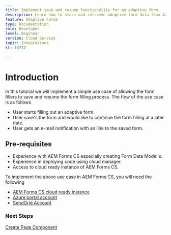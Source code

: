 ```yaml
---
title: Implement save and resume functionality for an adaptive form
description: Learn how to store and retrieve adaptive form data from Azure storage account.
feature: Adaptive Forms
type: Documentation
role: Developer
level: Beginner
version: Cloud Service
topic: Integrations
kt: 13717

---
```

# Introduction

In this tutorial we will implement a simple use case of allowing the form fillers to save and resume the form filling process. The flow of the use case is as follows

* User starts filling out an adaptive form.
* User save's the form and would like to continue the form filling at a later date.
* User gets an e-mail notification with an link to the saved form.

## Pre-requisites

* Experience with AEM Forms CS especially creating Form Data Model's.
* Experience in deploying code using cloud manager.
* Access to cloud ready instance of AEM Forms CS.

To implement the above use case in AEM Forms CS, you will need the following

* [AEM Forms CS cloud ready instance](https://experienceleague.adobe.com/docs/experience-manager-learn/cloud-service/forms/developing-for-cloud-service/intellij-and-aem-sync.html?lang=en#set-up-aem-author-instance)
* [Azure portal account](https://portal.azure.com/)
* [SendGrid Account](https://sendgrid.com/)

### Next Steps

[Create Page Component](./page-component.md)


